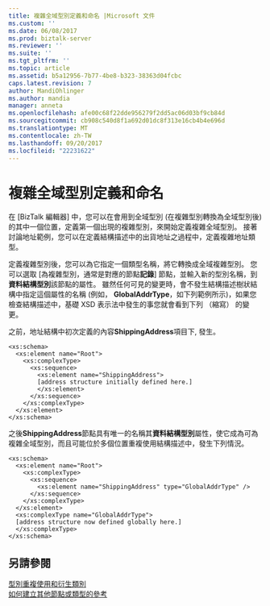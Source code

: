 ```yaml
---
title: 複雜全域型別定義和命名 |Microsoft 文件
ms.custom: ''
ms.date: 06/08/2017
ms.prod: biztalk-server
ms.reviewer: ''
ms.suite: ''
ms.tgt_pltfrm: ''
ms.topic: article
ms.assetid: b5a12956-7b77-4be8-b323-38363d04fcbc
caps.latest.revision: 7
author: MandiOhlinger
ms.author: mandia
manager: anneta
ms.openlocfilehash: afe00c68f22dde956279f2dd5ac06d03bf9cb84d
ms.sourcegitcommit: cb908c540d8f1a692d01dc8f313e16cb4b4e696d
ms.translationtype: MT
ms.contentlocale: zh-TW
ms.lasthandoff: 09/20/2017
ms.locfileid: "22231622"
---
```

# <a name="complex-global-type-definition-and-naming"></a>複雜全域型別定義和命名
在 [BizTalk 編輯器] 中，您可以在會用到全域型別 (在複雜型別轉換為全域型別後) 的其中一個位置，定義第一個出現的複雜型別，來開始定義複雜全域型別。 接著討論地址範例，您可以在定義結構描述中的出貨地址之過程中，定義複雜地址類型。  
  
 定義複雜型別後，您可以為它指定一個類型名稱，將它轉換成全域複雜型別。 您可以選取 [為複雜型別，通常是對應的節點**記錄**] 節點，並輸入新的型別名稱，到**資料結構型別**該節點的屬性。 雖然任何可見的變更時，會不發生結構描述樹狀結構中指定這個屬性的名稱 (例如， **GlobalAddrType**，如下列範例所示)，如果您檢查結構描述中，基礎 XSD 表示法中發生的事您就會看到下列 （縮寫） 的變更。  
  
 之前，地址結構中初次定義的內容**ShippingAddress**項目下, 發生。  
  
```  
<xs:schema>  
  <xs:element name="Root">  
    <xs:complexType>  
      <xs:sequence>  
        <xs:element name="ShippingAddress">  
        [address structure initially defined here.]  
        </xs:element>  
      </xs:sequence>  
    </xs:complexType>  
  </xs:element>  
</xs:schema>  
```  
  
 之後**ShippingAddress**節點具有唯一的名稱其**資料結構型別**屬性，使它成為可為複雜全域型別，而且可能位於多個位置重複使用結構描述中，發生下列情況。  
  
```  
<xs:schema>  
  <xs:element name="Root">  
    <xs:complexType>  
      <xs:sequence>  
        <xs:element name="ShippingAddress" type="GlobalAddrType" />  
      </xs:sequence>  
    </xs:complexType>  
  </xs:element>  
  <xs:complexType name="GlobalAddrType">  
  [address structure now defined globally here.]  
  </xs:complexType>  
</xs:schema>  
```  
  
## <a name="see-also"></a>另請參閱  
 [型別重複使用和衍生類別](../core/type-reuse-and-derivations.md)   
 [如何建立其他節點或類型的參考](../core/how-to-create-references-to-another-node-or-type.md)